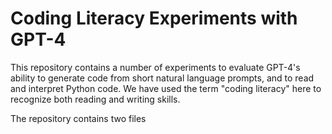 # Coding Literacy Experiments with GPT-4
This repository contains a number of experiments to evaluate GPT-4's ability to generate code from short natural language prompts, and to read and interpret Python code. We have used the term "coding literacy" here to recognize both reading and writing skills. 

The repository contains two files
